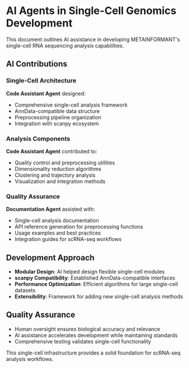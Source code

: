 # AI Agents in Single-Cell Genomics Development

This document outlines AI assistance in developing METAINFORMANT's single-cell RNA sequencing analysis capabilities.

## AI Contributions

### Single-Cell Architecture
**Code Assistant Agent** designed:
- Comprehensive single-cell analysis framework
- AnnData-compatible data structure
- Preprocessing pipeline organization
- Integration with scanpy ecosystem

### Analysis Components
**Code Assistant Agent** contributed to:
- Quality control and preprocessing utilities
- Dimensionality reduction algorithms
- Clustering and trajectory analysis
- Visualization and integration methods

### Quality Assurance
**Documentation Agent** assisted with:
- Single-cell analysis documentation
- API reference generation for preprocessing functions
- Usage examples and best practices
- Integration guides for scRNA-seq workflows

## Development Approach

- **Modular Design**: AI helped design flexible single-cell modules
- **scanpy Compatibility**: Established AnnData-compatible interfaces
- **Performance Optimization**: Efficient algorithms for large single-cell datasets
- **Extensibility**: Framework for adding new single-cell analysis methods

## Quality Assurance

- Human oversight ensures biological accuracy and relevance
- AI assistance accelerates development while maintaining standards
- Comprehensive testing validates single-cell functionality

This single-cell infrastructure provides a solid foundation for scRNA-seq analysis workflows.
